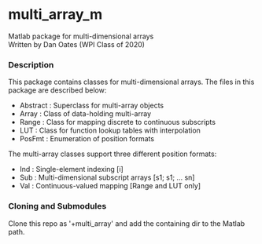 # multi_array_m
Matlab package for multi-dimensional arrays  
Written by Dan Oates (WPI Class of 2020)

### Description
This package contains classes for multi-dimensional arrays. The files in this package are described below:

- Abstract : Superclass for multi-array objects
- Array : Class of data-holding multi-array
- Range : Class for mapping discrete to continuous subscripts
- LUT : Class for function lookup tables with interpolation
- PosFmt : Enumeration of position formats

The multi-array classes support three different position formats:

- Ind : Single-element indexing [i]
- Sub : Multi-dimensional subscript arrays [s1; s1; ... sn]
- Val : Continuous-valued mapping [Range and LUT only]

### Cloning and Submodules
Clone this repo as '+multi_array' and add the containing dir to the Matlab path.